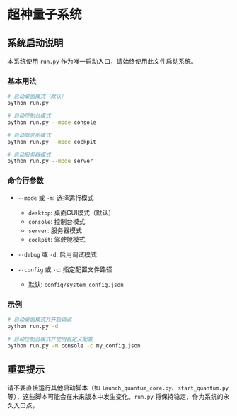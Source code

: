# 超神量子系统

## 系统启动说明

本系统使用 `run.py` 作为唯一启动入口，请始终使用此文件启动系统。

### 基本用法

```bash
# 启动桌面模式（默认）
python run.py

# 启动控制台模式
python run.py --mode console

# 启动驾驶舱模式
python run.py --mode cockpit

# 启动服务器模式
python run.py --mode server
```

### 命令行参数

- `--mode` 或 `-m`: 选择运行模式
  - `desktop`: 桌面GUI模式（默认）
  - `console`: 控制台模式
  - `server`: 服务器模式
  - `cockpit`: 驾驶舱模式

- `--debug` 或 `-d`: 启用调试模式

- `--config` 或 `-c`: 指定配置文件路径
  - 默认: `config/system_config.json`

### 示例

```bash
# 启动桌面模式并开启调试
python run.py -d

# 启动控制台模式并使用自定义配置
python run.py -m console -c my_config.json
```

## 重要提示

请不要直接运行其他启动脚本（如 `launch_quantum_core.py`、`start_quantum.py` 等），这些脚本可能会在未来版本中发生变化。`run.py` 将保持稳定，作为系统的永久入口点。 